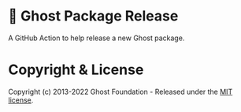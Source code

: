# :ship: Ghost Package Release

A GitHub Action to help release a new Ghost package.

# Copyright & License

Copyright (c) 2013-2022 Ghost Foundation - Released under the [MIT license](LICENSE).
